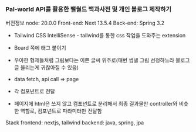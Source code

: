 ### Pal-world API를 활용한 팰월드 백과사전 및 개인 블로그 제작하기

버전정보
node: 20.0.0
Front-end: Next 13.5.4
Back-end: Spring 3.2

- Tailwind CSS IntelliSense - tailwind를 통한 css 작업을 도와주는 extension

- Board 쪽에 태그 붙이기
- 우아한 형제들처럼 그림보다는 이쁜 글씨 위주로(매번 썸넬 그림 선정하느라 블로그 글 올리는게 귀찮아질 수 있음)

- data fetch, api call => page
- 각 컴포넌트로 전달
- 페이지에 html은 쓰지 않고 컴포넌트로 분리해서 최종 결과물만 controller와 비슷한 역할로, 컴포넌트로 파라미터만 전달함

Stack
frontend: nextjs, tailwind
backend: java, spring, jpa

